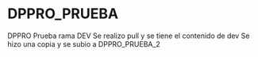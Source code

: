# DPPRO_PRUEBA
DPPRO Prueba rama DEV
Se realizo pull y se tiene el contenido de dev
Se hizo una copia y se subio a DPPRO_PRUEBA_2
